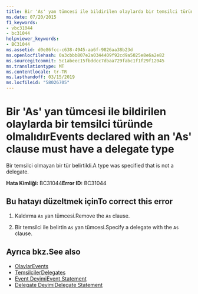 ```yaml
---
title: Bir 'As' yan tümcesi ile bildirilen olaylarda bir temsilci türünde olmalıdır
ms.date: 07/20/2015
f1_keywords:
- vbc31044
- bc31044
helpviewer_keywords:
- BC31044
ms.assetid: d0e86fcc-c638-4945-aa6f-9826aa38b23d
ms.openlocfilehash: 0a3cbbb807e2a0344409f92cd9a5025e8e6a2e82
ms.sourcegitcommit: 5c1abeec15fbddcc7dbaa729fabc1f1f29f12045
ms.translationtype: MT
ms.contentlocale: tr-TR
ms.lasthandoff: 03/15/2019
ms.locfileid: "58026705"
---
```

# <a name="events-declared-with-an-as-clause-must-have-a-delegate-type"></a><span data-ttu-id="8e639-102">Bir 'As' yan tümcesi ile bildirilen olaylarda bir temsilci türünde olmalıdır</span><span class="sxs-lookup"><span data-stu-id="8e639-102">Events declared with an 'As' clause must have a delegate type</span></span>
<span data-ttu-id="8e639-103">Bir temsilci olmayan bir tür belirtildi.</span><span class="sxs-lookup"><span data-stu-id="8e639-103">A type was specified that is not a delegate.</span></span>  
  
 <span data-ttu-id="8e639-104">**Hata Kimliği:** BC31044</span><span class="sxs-lookup"><span data-stu-id="8e639-104">**Error ID:** BC31044</span></span>  
  
## <a name="to-correct-this-error"></a><span data-ttu-id="8e639-105">Bu hatayı düzeltmek için</span><span class="sxs-lookup"><span data-stu-id="8e639-105">To correct this error</span></span>  
  
1.  <span data-ttu-id="8e639-106">Kaldırma `As` yan tümcesi.</span><span class="sxs-lookup"><span data-stu-id="8e639-106">Remove the `As` clause.</span></span>  
  
2.  <span data-ttu-id="8e639-107">Bir temsilci ile belirtin `As` yan tümcesi.</span><span class="sxs-lookup"><span data-stu-id="8e639-107">Specify a delegate with the `As` clause.</span></span>  
  
## <a name="see-also"></a><span data-ttu-id="8e639-108">Ayrıca bkz.</span><span class="sxs-lookup"><span data-stu-id="8e639-108">See also</span></span>

- [<span data-ttu-id="8e639-109">Olaylar</span><span class="sxs-lookup"><span data-stu-id="8e639-109">Events</span></span>](../../visual-basic/programming-guide/language-features/events/index.md)
- [<span data-ttu-id="8e639-110">Temsilciler</span><span class="sxs-lookup"><span data-stu-id="8e639-110">Delegates</span></span>](../../visual-basic/programming-guide/language-features/delegates/index.md)
- [<span data-ttu-id="8e639-111">Event Deyimi</span><span class="sxs-lookup"><span data-stu-id="8e639-111">Event Statement</span></span>](../../visual-basic/language-reference/statements/event-statement.md)
- [<span data-ttu-id="8e639-112">Delegate Deyimi</span><span class="sxs-lookup"><span data-stu-id="8e639-112">Delegate Statement</span></span>](../../visual-basic/language-reference/statements/delegate-statement.md)
